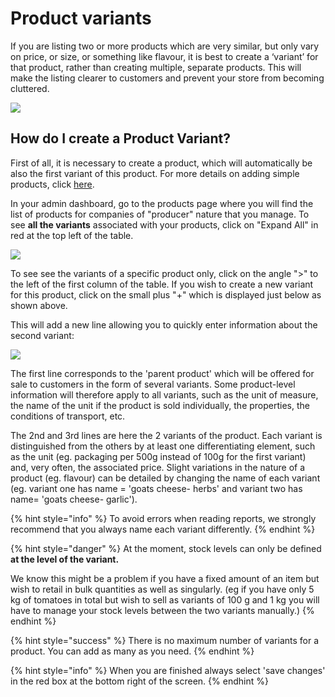 # Product variants

If you are listing two or more products which are very similar, but only vary on price, or size, or something like flavour, it is best to create a ‘variant’ for that product, rather than creating multiple, separate products. This will make the listing clearer to customers and prevent your store from becoming cluttered.

![](../../.gitbook/assets/productvariant.jpg)

## How do I create a Product Variant? 

First of all, it is necessary to create a product, which will automatically be also the first variant of this product. For more details on adding simple products, click [here](products.md). 

In your admin dashboard, go to the products page where you will find the list of products for companies of "producer" nature that you manage. To see **all the variants** associated with your products, click on "Expand All" in red at the top left of the table.

![](../../.gitbook/assets/variants1.jpg)

To see see the variants of a specific product only, click on the angle "&gt;" to the left of the first column of the table. If you wish to create a new variant for this product, click on the small plus "+" which is displayed just below as shown above.

This will add a new line allowing you to quickly enter information about the second variant:

![](../../.gitbook/assets/variants2.jpg)

The first line corresponds to the 'parent product' which will be offered for sale to customers in the form of several variants. Some product-level information will therefore apply to all variants, such as the unit of measure, the name of the unit if the product is sold individually, the properties, the conditions of transport, etc. 

The 2nd and 3rd lines are here the 2 variants of the product. Each variant is distinguished from the others by at least one differentiating element, such as the unit \(eg. packaging per 500g instead of 100g for the first variant\) and, very often, the associated price.  Slight variations in the nature of a product \(eg. flavour\) can be detailed by changing the name of each variant \(eg. variant one has name = 'goats cheese- herbs' and variant two has name=  'goats cheese- garlic'\). 

{% hint style="info" %}
To avoid errors when reading reports, we strongly recommend that you always name each variant differently.
{% endhint %}

{% hint style="danger" %}
At the moment, stock levels can only be defined **at the level of the variant.**

We know this might be a problem if you have a fixed amount of an item but wish to retail in bulk quantities as well as singularly. \(eg if you have only 5 kg of tomatoes in total but wish to sell as variants of  100 g and 1 kg you will have to manage your stock levels between the two variants manually.\)
{% endhint %}

{% hint style="success" %}
There is no maximum number of variants for a product. You can add as many as you need.
{% endhint %}

{% hint style="info" %}
When you are finished always select 'save changes' in the red box at the bottom right of the screen.
{% endhint %}

